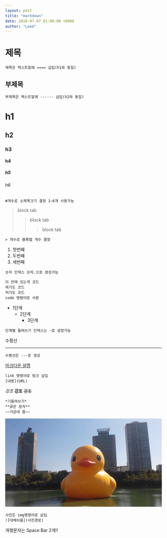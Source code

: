 ```yaml
---
layout: post
title: "markdown"
date: 2018-07-07 01:00:00 +0900
author: "LeeU"
---
```


제목
====

```
제목은 텍스트밑에 ==== 삽입(h1와 동일)
```

부제목
------

```
부제목은 텍스트밑에 ------ 삽입(h2와 동일)
```

h1
==

h2
--

### h3

#### h4

##### h5

###### h6

```
#개수로 소제목크기 결정 1~6개 사용가능
```

> block tab
> >block tab
> >>block tab

```
> 개수로 블록탭 개수 결정
```

1.	첫번째
2.	두번째
3.	세번째

```
숫자 인덱스 숫자.으로 생성가능
```

```
이 안에 있는게 코드
여기도 코드
저기도 코드
code 명령어로 사용
```

-	1단계
	-	2단계
		-	3단계

```
단계별 들여쓰기 인덱스는 -로 설정가능
```

수평선

---

```
수평선은 ---로 생성
```

[마크다운 설명](https://gist.github.com/ihoneymon/652be052a0727ad59601)

```
link 명령어로 링크 삽입
[내용](URL)
```

*강조*
**강조**
~~강조~~

```
*기울여쓰기*
**굵은 문자**
~~가운데 줄~~
```

![사진이 없습니다.](/img/duck.jpg)

```
사진은 img명령어로 삽입
![대체이름](사진경로)
```

개행문자는 Space Bar 2개!!

